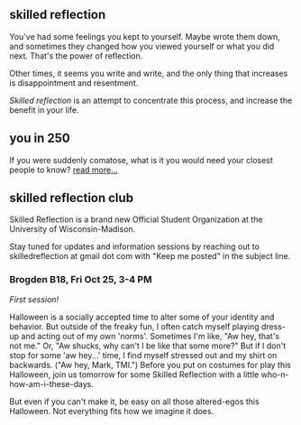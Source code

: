 ## skilled reflection 
You've had some feelings you kept to yourself. Maybe wrote them down, and sometimes they changed how you viewed yourself or what you did next. That's the power of reflection.

Other times, it seems you write and write, and the only thing that increases is disappointment and resentment.

_Skilled reflection_ is an attempt to concentrate this process, and increase the benefit in your life.

## you in 250

If you were suddenly comatose, what is it you would need your closest people to know? 
[read more...](self250.md)

## skilled reflection club

Skilled Reflection is a brand new Official Student Organization
at the University of Wisconsin-Madison.

Stay tuned for updates and information sessions by reaching out to
skilledreflection at gmail dot com
with "Keep me posted" in the subject line.

### Brogden B18, Fri Oct 25, 3-4 PM
*First session!*

Halloween is a socially accepted time to alter some of your identity and behavior. But outside of the freaky fun, I often catch myself playing dress-up and acting out of my own 'norms'. Sometimes I'm like, "Aw hey, that's not me." Or, "Aw shucks, why can't I be like that some more?" But if I don't stop for some 'aw hey...' time, I find myself stressed out and my shirt on backwards. ("Aw hey, Mark, TMI.") Before you put on costumes for play this Halloween, join us tomorrow for some Skilled Reflection with a little who-n-how-am-i-these-days. 

But even if you can't make it, be easy on all those altered-egos this Halloween. Not everything fits how we imagine it does.

